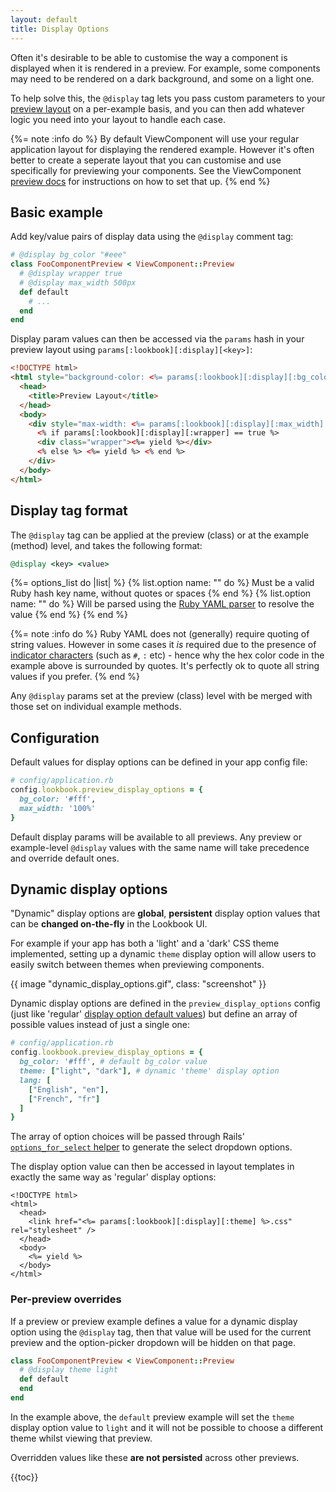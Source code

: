 ```yaml
---
layout: default
title: Display Options
---
```


Often it's desirable to be able to customise the way a component is displayed when it is rendered in a preview.
For example, some components may need to be rendered on a dark background, and some on a light one.

To help solve this, the `@display` tag lets you pass custom parameters to your [preview layout](https://viewcomponent.org/guide/previews.html#layouts) on a per-example basis,
and you can then add whatever logic you need into your layout to handle each case.

{%= note :info do %}
By default ViewComponent will use your regular application layout for displaying the rendered example. However it's often better to create a seperate layout that you can customise and use specifically for previewing your components. See the ViewComponent [preview docs](https://viewcomponent.org/guide/previews.html) for instructions on how to set that up.
{% end %}

## Basic example

Add key/value pairs of display data using the `@display` comment tag:

```ruby
# @display bg_color "#eee"
class FooComponentPreview < ViewComponent::Preview
  # @display wrapper true
  # @display max_width 500px
  def default
    # ...
  end
end
```

Display param values can then be accessed via the `params` hash in your preview layout using `params[:lookbook][:display][<key>]`:

```html
<!DOCTYPE html>
<html style="background-color: <%= params[:lookbook][:display][:bg_color] %>">
  <head>
    <title>Preview Layout</title>
  </head>
  <body>
    <div style="max-width: <%= params[:lookbook][:display][:max_width] || '100%' %>">
      <% if params[:lookbook][:display][:wrapper] == true %>
      <div class="wrapper"><%= yield %></div>
      <% else %> <%= yield %> <% end %>
    </div>
  </body>
</html>
```

## Display tag format

The `@display` tag can be applied at the preview (class) or at the example (method) level, and takes the following format:

```ruby
@display <key> <value>
```

{%= options_list do |list| %}
  {% list.option name: "<key>" do %}
    Must be a valid Ruby hash key name, without quotes or spaces
  {% end %}
  {% list.option name: "<value>" do %}
    Will be parsed using the [Ruby YAML parser](https://yaml.org/YAML_for_ruby.html) to resolve the value
  {% end %}
{% end %}  


{%= note :info do %}
Ruby YAML does not (generally) require quoting of string values. However in some cases it _is_ required due to the presence of [indicator characters](https://yaml.org/YAML_for_ruby.html#indicators_in_strings) (such as `#`, `:` etc) - hence why the hex color code in the example above is surrounded by quotes. It's perfectly ok to quote all string values if you prefer.
{% end %}


Any `@display` params set at the preview (class) level with be merged with those set on individual example methods.

## Configuration

Default values for display options can be defined in your app config file:

```ruby
# config/application.rb
config.lookbook.preview_display_options = {
  bg_color: '#fff',
  max_width: '100%'
}
```

Default display params will be available to all previews.
Any preview or example-level `@display` values with the same name will take precedence and override default ones.

## Dynamic display options

"Dynamic" display options are **global**, **persistent** display option values that can be **changed on-the-fly** in the Lookbook UI.

For example if your app has both a 'light' and a 'dark' CSS theme implemented, setting up a dynamic `theme` display option will allow users to easily switch between themes when previewing components.

{{ image "dynamic_display_options.gif", class: "screenshot" }}

Dynamic display options are defined in the `preview_display_options` config (just like 'regular' [display option default values](#configuration)) but define an array of possible values instead of just a single one:

```ruby
# config/application.rb
config.lookbook.preview_display_options = {
  bg_color: '#fff', # default bg_color value
  theme: ["light", "dark"], # dynamic 'theme' display option
  lang: [
    ["English", "en"],
    ["French", "fr"]
  ]
}
```

The array of option choices will be passed through Rails' [`options_for_select` helper](https://api.rubyonrails.org/classes/ActionView/Helpers/FormOptionsHelper.html#method-i-options_for_select) to generate the select dropdown options.

The display option value can then be accessed in layout templates in exactly the same way as 'regular' display options:

```erb
<!DOCTYPE html>
<html>
  <head>
    <link href="<%= params[:lookbook][:display][:theme] %>.css" rel="stylesheet" />
  </head>
  <body>
    <%= yield %>
  </body>
</html>
```

### Per-preview overrides

If a preview or preview example defines a value for a dynamic display option using the `@display` tag,
then that value will be used for the current preview and the option-picker dropdown will be hidden on that page.

```ruby
class FooComponentPreview < ViewComponent::Preview
  # @display theme light
  def default
  end
end
```

In the example above, the `default` preview example will set the `theme` display option value to `light` and it will not be possible to choose a different theme whilst viewing that preview.

Overridden values like these **are not persisted** across other previews.

{{toc}}
